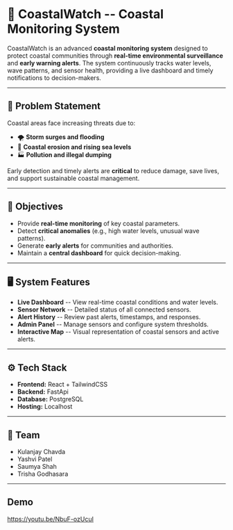 # 🛟 CoastalWatch -- Coastal Monitoring System

CoastalWatch is an advanced **coastal monitoring system** designed to
protect coastal communities through **real-time environmental
surveillance** and **early warning alerts**.
The system continuously tracks water levels, wave patterns, and sensor
health, providing a live dashboard and timely notifications to
decision-makers.

------------------------------------------------------------------------

## 🌊 Problem Statement

Coastal areas face increasing threats due to:
- 🌪 **Storm surges and flooding**
- 🌊 **Coastal erosion and rising sea levels**
- 🏭 **Pollution and illegal dumping**

Early detection and timely alerts are **critical** to reduce damage,
save lives, and support sustainable coastal management.

------------------------------------------------------------------------

## 🎯 Objectives

-   Provide **real-time monitoring** of key coastal parameters.
-   Detect **critical anomalies** (e.g., high water levels, unusual wave
    patterns).
-   Generate **early alerts** for communities and authorities.
-   Maintain a **central dashboard** for quick decision-making.

------------------------------------------------------------------------

## 🖥️ System Features

-   **Live Dashboard** -- View real-time coastal conditions and water
    levels.
-   **Sensor Network** -- Detailed status of all connected sensors.
-   **Alert History** -- Review past alerts, timestamps, and responses.
-   **Admin Panel** -- Manage sensors and configure system thresholds.
-   **Interactive Map** -- Visual representation of coastal sensors and
    active alerts.


------------------------------------------------------------------------

## ⚙️ Tech Stack

-   **Frontend:** React + TailwindCSS
-   **Backend:** FastApi
-   **Database:** PostgreSQL
-   **Hosting:** Localhost 

------------------------------------------------------------------------

## 👥 Team

-   Kulanjay Chavda
-   Yashvi Patel
-   Saumya Shah
-   Trisha Godhasara

------------------------------------------------------------------------

## Demo

https://youtu.be/NbuF-ozUcuI